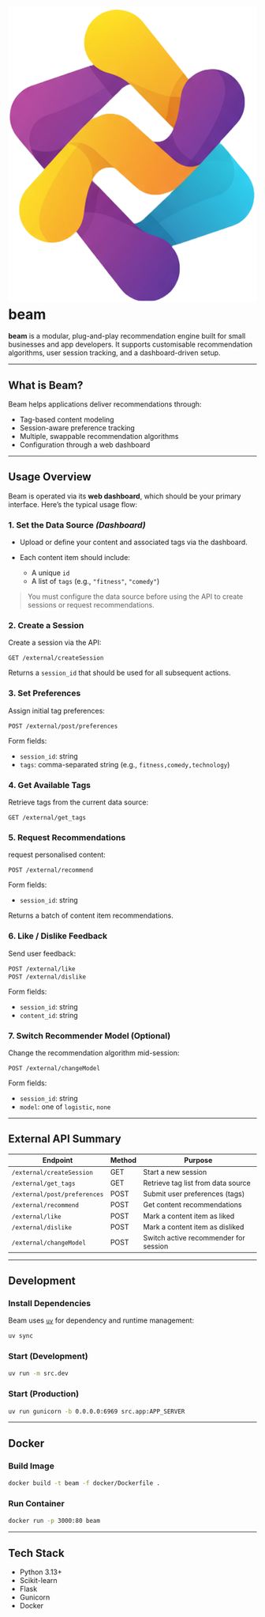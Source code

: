 # ![Beam Architecture](static/img/logo.png) beam 

**beam** is a modular, plug-and-play recommendation engine built for small 
businesses and app developers. 
It supports customisable recommendation algorithms, user session tracking, 
and a dashboard-driven setup.

---

## What is Beam?

Beam helps applications deliver recommendations through:

* Tag-based content modeling
* Session-aware preference tracking
* Multiple, swappable recommendation algorithms
* Configuration through a web dashboard

---

## Usage Overview

Beam is operated via its **web dashboard**, which should be your primary interface.
Here’s the typical usage flow:

### 1. **Set the Data Source** *(Dashboard)*

* Upload or define your content and associated tags via the dashboard.
* Each content item should include:

  * A unique `id`
  * A list of `tags` (e.g., `"fitness"`, `"comedy"`)

> You must configure the data source before using the API to create sessions 
or request recommendations.

### 2. **Create a Session**

Create a session via the API:

```http
GET /external/createSession
```

Returns a `session_id` that should be used for all subsequent actions.

### 3. **Set Preferences**

Assign initial tag preferences:

```http
POST /external/post/preferences
```

Form fields:
* `session_id`: string
* `tags`: comma-separated string (e.g., `fitness,comedy,technology`)

### 4. **Get Available Tags**

Retrieve tags from the current data source:

```http
GET /external/get_tags
```

### 5. **Request Recommendations**

request personalised content:

```http
POST /external/recommend
```

Form fields:

* `session_id`: string

Returns a batch of content item recommendations.

### 6. **Like / Dislike Feedback**

Send user feedback:

```http
POST /external/like
POST /external/dislike
```

Form fields:

* `session_id`: string
* `content_id`: string

### 7. **Switch Recommender Model (Optional)**

Change the recommendation algorithm mid-session:

```http
POST /external/changeModel
```

Form fields:
* `session_id`: string
* `model`: one of `logistic`, `none`

---

## External API Summary

| Endpoint                     | Method | Purpose                               |
| ---------------------------- | ------ | ------------------------------------- |
| `/external/createSession`    | GET    | Start a new session                   |
| `/external/get_tags`         | GET    | Retrieve tag list from data source    |
| `/external/post/preferences` | POST   | Submit user preferences (tags)        |
| `/external/recommend`        | POST   | Get content recommendations           |
| `/external/like`             | POST   | Mark a content item as liked          |
| `/external/dislike`          | POST   | Mark a content item as disliked       |
| `/external/changeModel`      | POST   | Switch active recommender for session |

---

## Development

### Install Dependencies

Beam uses [`uv`](https://github.com/astral-sh/uv) for dependency and 
runtime management:

```bash
uv sync
```

### Start (Development)

```bash
uv run -m src.dev
```

### Start (Production)

```bash
uv run gunicorn -b 0.0.0.0:6969 src.app:APP_SERVER
```

---

## Docker

### Build Image

```bash
docker build -t beam -f docker/Dockerfile .
```

### Run Container

```bash
docker run -p 3000:80 beam
```

---

## Tech Stack

* Python 3.13+
* Scikit-learn
* Flask
* Gunicorn
* Docker
